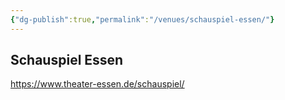 ```yaml
---
{"dg-publish":true,"permalink":"/venues/schauspiel-essen/"}
---
```



## Schauspiel Essen

https://www.theater-essen.de/schauspiel/